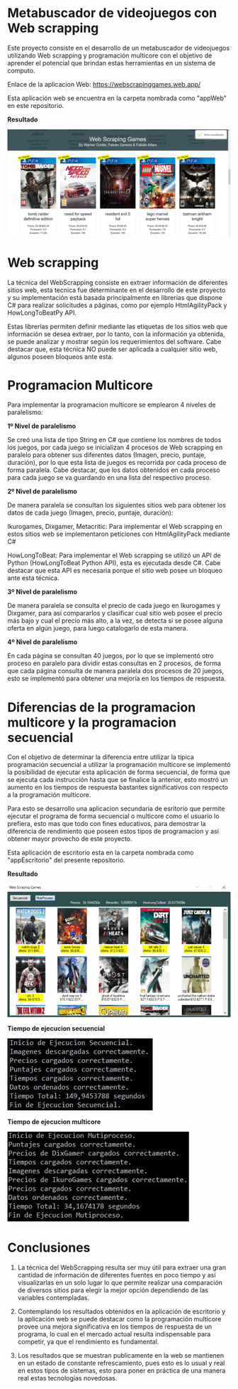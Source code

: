 # Metabuscador de videojuegos con Web scrapping

Este proyecto consiste en el desarrollo de un metabuscador de videojuegos utilizando Web scrapping y programación multicore con el objetivo de aprender el potencial que brindan estas herramientas en un sistema de computo.

Enlace de la aplicacion Web: https://webscrapinggames.web.app/

Esta aplicación web se encuentra en la carpeta nombrada como "appWeb" en este repositorio.

**Resultado**

![resultado](<./assets/resultadoWeb.png>) 

# Web scrapping

La técnica del WebScrapping consiste en extraer información de diferentes sitios web, esta tecnica fue determinante en el desarrollo de este proyecto y su implementación está basada principalmente en librerías que dispone C# para realizar solicitudes a páginas, como por ejemplo HtmlAgilityPack y HowLongToBeatPy API.

Estas librerías permiten definir mediante las etiquetas de los sitios web que información se desea extraer, por lo tanto, con la información ya obtenida, se puede analizar y mostrar según los requerimientos del software. Cabe destacar que, esta técnica NO puede ser aplicada a cualquier sitio web, algunos poseen bloqueos ante esta.

# Programacion Multicore

Para implementar la programacion multicore se emplearon 4 niveles de paralelismo:

**1º Nivel de paralelismo**

Se creó una lista de tipo String en C# que contiene los nombres de todos los juegos, por cada juego se inicializan 4 procesos de Web scrapping en paralelo para obtener sus diferentes datos (Imagen, precio, puntaje, duración), por lo que esta lista de juegos es recorrida por cada proceso de forma paralela. Cabe destacar, que los datos obtenidos en cada proceso para cada juego se va guardando en una lista del respectivo proceso.

**2º Nivel de paralelismo**

De manera paralela se consultan los siguientes sitios web para obtener los datos de cada juego (Imagen, precio, puntaje, duración):

Ikurogames, Dixgamer, Metacritic: Para implementar el Web scrapping en estos sitios web se implementaron peticiones con HtmlAgilityPack mediante C# 

HowLongToBeat: Para implementar el Web scrapping se utilizó un API de Python (HowLongToBeat Python API), esta es ejecutada desde C#. Cabe destacar que esta API es necesaria porque el sitio web posee un bloqueo ante esta técnica.

**3º Nivel de paralelismo**

De manera paralela se consulta el precio de cada juego en Ikurogames y Dixgamer, para así compararlos y clasificar cual sitio web posee el precio más bajo y cual el precio más alto, a la vez, se detecta si se posee alguna oferta en algún juego, para luego catalogarlo de esta manera. 

**4º Nivel de paralelismo**

En cada página se consultan 40 juegos, por lo que se implementó otro proceso en paralelo para dividir estas consultas en 2 procesos, de forma que cada página consulta de manera paralela dos procesos de 20 juegos, esto se implementó para obtener una mejoría en los tiempos de respuesta.

# Diferencias de la programacion multicore y la programacion secuencial

Con el objetivo de determinar la diferencia entre utilizar la típica programación secuencial a utilizar la programación multicore se implementó la posibilidad de ejecutar esta aplicación de forma secuencial, de forma que se ejecuta cada instrucción hasta que se finalice la anterior, esto mostró un aumento en los tiempos de respuesta bastantes significativos con respecto a la programación multicore.

Para esto se desarrollo una aplicacion secundaria de esritorio que permite ejecutar el programa de forma secuencial o multicore como el usuario lo prefiera, esto mas que todo con fines educativos, para demostrar la diferencia de rendimiento que poseen estos tipos de programacion y asi obtener mayor provecho de este proyecto.

Esta aplicación de escritorio esta en la carpeta nombrada como "appEscritorio" del presente repositorio.

**Resultado**

![vistaEscritorio](<./assets/resultadoEscritorio.jpeg>)

**Tiempo de ejecucion secuencial**

![secuencial](<./assets/secuencial.jpeg>)

**Tiempo de ejecucion multicore**

![multicore](<./assets/multi.jpeg>)

# Conclusiones

1. La técnica del WebScrapping resulta ser muy útil para extraer una gran cantidad de información de diferentes fuentes en poco tiempo y así visualizarlas en un solo lugar lo que permite realizar una comparación de diversos sitios para elegir la mejor opción dependiendo de las variables contempladas.

2. Contemplando los resultados obtenidos en la aplicación de escritorio y la aplicación web se puede destacar como la programación multicore provee una mejora significativa en los tiempos de respuesta de un programa, lo cual en el mercado actual resulta indispensable para competir, ya que el rendimiento es fundamental.

3. Los resultados que se muestran publicamente en la web se mantienen en un estado de constante refrescamiento, pues esto es lo usual y real en estos tipos de sistemas, esto para poner en práctica de una manera real estas tecnologías novedosas.
